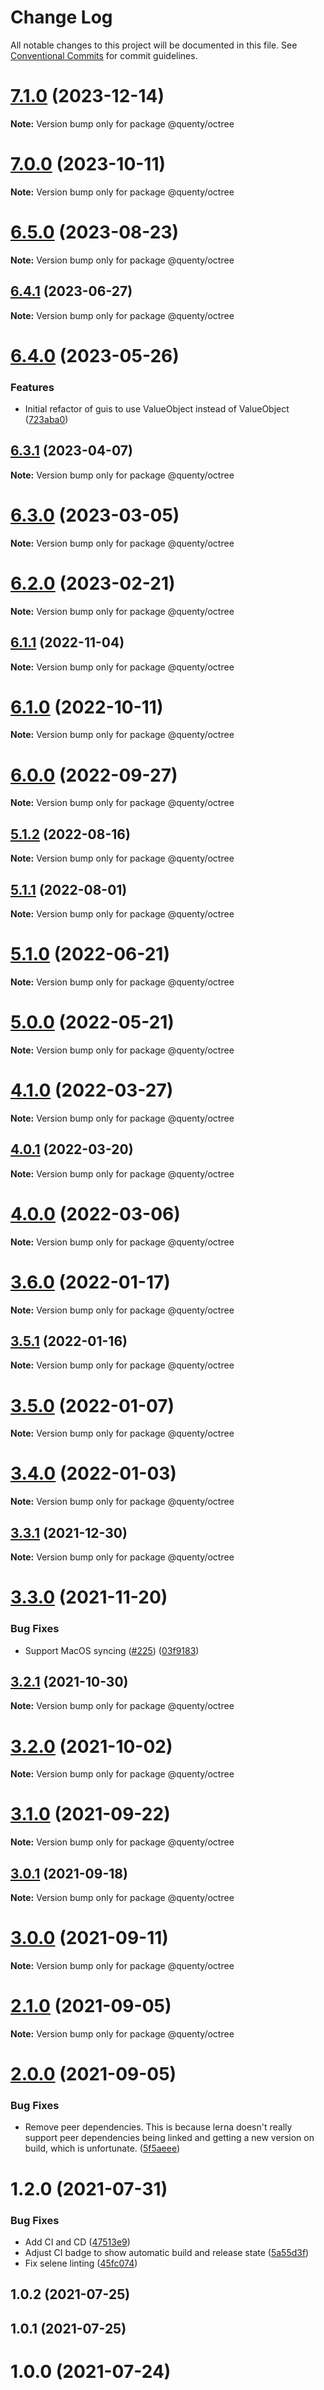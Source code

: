 # Change Log

All notable changes to this project will be documented in this file.
See [Conventional Commits](https://conventionalcommits.org) for commit guidelines.

# [7.1.0](https://github.com/Quenty/NevermoreEngine/compare/@quenty/octree@7.0.0...@quenty/octree@7.1.0) (2023-12-14)

**Note:** Version bump only for package @quenty/octree





# [7.0.0](https://github.com/Quenty/NevermoreEngine/compare/@quenty/octree@6.5.0...@quenty/octree@7.0.0) (2023-10-11)

**Note:** Version bump only for package @quenty/octree





# [6.5.0](https://github.com/Quenty/NevermoreEngine/compare/@quenty/octree@6.4.1...@quenty/octree@6.5.0) (2023-08-23)

**Note:** Version bump only for package @quenty/octree





## [6.4.1](https://github.com/Quenty/NevermoreEngine/compare/@quenty/octree@6.4.0...@quenty/octree@6.4.1) (2023-06-27)

**Note:** Version bump only for package @quenty/octree





# [6.4.0](https://github.com/Quenty/NevermoreEngine/compare/@quenty/octree@6.3.1...@quenty/octree@6.4.0) (2023-05-26)


### Features

* Initial refactor of guis to use ValueObject instead of ValueObject ([723aba0](https://github.com/Quenty/NevermoreEngine/commit/723aba0208cae7e06c9d8bf2d8f0092d042d70ea))





## [6.3.1](https://github.com/Quenty/NevermoreEngine/compare/@quenty/octree@6.3.0...@quenty/octree@6.3.1) (2023-04-07)

**Note:** Version bump only for package @quenty/octree





# [6.3.0](https://github.com/Quenty/NevermoreEngine/compare/@quenty/octree@6.2.0...@quenty/octree@6.3.0) (2023-03-05)

**Note:** Version bump only for package @quenty/octree





# [6.2.0](https://github.com/Quenty/NevermoreEngine/compare/@quenty/octree@6.1.1...@quenty/octree@6.2.0) (2023-02-21)

**Note:** Version bump only for package @quenty/octree





## [6.1.1](https://github.com/Quenty/NevermoreEngine/compare/@quenty/octree@6.1.0...@quenty/octree@6.1.1) (2022-11-04)

**Note:** Version bump only for package @quenty/octree





# [6.1.0](https://github.com/Quenty/NevermoreEngine/compare/@quenty/octree@6.0.0...@quenty/octree@6.1.0) (2022-10-11)

**Note:** Version bump only for package @quenty/octree





# [6.0.0](https://github.com/Quenty/NevermoreEngine/compare/@quenty/octree@5.1.2...@quenty/octree@6.0.0) (2022-09-27)

**Note:** Version bump only for package @quenty/octree





## [5.1.2](https://github.com/Quenty/NevermoreEngine/compare/@quenty/octree@5.1.1...@quenty/octree@5.1.2) (2022-08-16)

**Note:** Version bump only for package @quenty/octree





## [5.1.1](https://github.com/Quenty/NevermoreEngine/compare/@quenty/octree@5.1.0...@quenty/octree@5.1.1) (2022-08-01)

**Note:** Version bump only for package @quenty/octree





# [5.1.0](https://github.com/Quenty/NevermoreEngine/compare/@quenty/octree@5.0.0...@quenty/octree@5.1.0) (2022-06-21)

**Note:** Version bump only for package @quenty/octree





# [5.0.0](https://github.com/Quenty/NevermoreEngine/compare/@quenty/octree@4.1.0...@quenty/octree@5.0.0) (2022-05-21)

**Note:** Version bump only for package @quenty/octree





# [4.1.0](https://github.com/Quenty/NevermoreEngine/compare/@quenty/octree@4.0.1...@quenty/octree@4.1.0) (2022-03-27)

**Note:** Version bump only for package @quenty/octree





## [4.0.1](https://github.com/Quenty/NevermoreEngine/compare/@quenty/octree@4.0.0...@quenty/octree@4.0.1) (2022-03-20)

**Note:** Version bump only for package @quenty/octree





# [4.0.0](https://github.com/Quenty/NevermoreEngine/compare/@quenty/octree@3.6.0...@quenty/octree@4.0.0) (2022-03-06)

**Note:** Version bump only for package @quenty/octree





# [3.6.0](https://github.com/Quenty/NevermoreEngine/compare/@quenty/octree@3.5.1...@quenty/octree@3.6.0) (2022-01-17)

**Note:** Version bump only for package @quenty/octree





## [3.5.1](https://github.com/Quenty/NevermoreEngine/compare/@quenty/octree@3.5.0...@quenty/octree@3.5.1) (2022-01-16)

**Note:** Version bump only for package @quenty/octree





# [3.5.0](https://github.com/Quenty/NevermoreEngine/compare/@quenty/octree@3.4.0...@quenty/octree@3.5.0) (2022-01-07)

**Note:** Version bump only for package @quenty/octree





# [3.4.0](https://github.com/Quenty/NevermoreEngine/compare/@quenty/octree@3.3.1...@quenty/octree@3.4.0) (2022-01-03)

**Note:** Version bump only for package @quenty/octree





## [3.3.1](https://github.com/Quenty/NevermoreEngine/compare/@quenty/octree@3.3.0...@quenty/octree@3.3.1) (2021-12-30)

**Note:** Version bump only for package @quenty/octree





# [3.3.0](https://github.com/Quenty/NevermoreEngine/compare/@quenty/octree@3.2.1...@quenty/octree@3.3.0) (2021-11-20)


### Bug Fixes

* Support MacOS syncing ([#225](https://github.com/Quenty/NevermoreEngine/issues/225)) ([03f9183](https://github.com/Quenty/NevermoreEngine/commit/03f918392c6a5bdd33f8a17c38de371d1e06c67a))





## [3.2.1](https://github.com/Quenty/NevermoreEngine/compare/@quenty/octree@3.2.0...@quenty/octree@3.2.1) (2021-10-30)

**Note:** Version bump only for package @quenty/octree





# [3.2.0](https://github.com/Quenty/NevermoreEngine/compare/@quenty/octree@3.1.0...@quenty/octree@3.2.0) (2021-10-02)

**Note:** Version bump only for package @quenty/octree





# [3.1.0](https://github.com/Quenty/NevermoreEngine/compare/@quenty/octree@3.0.1...@quenty/octree@3.1.0) (2021-09-22)

**Note:** Version bump only for package @quenty/octree





## [3.0.1](https://github.com/Quenty/NevermoreEngine/compare/@quenty/octree@3.0.0...@quenty/octree@3.0.1) (2021-09-18)

**Note:** Version bump only for package @quenty/octree





# [3.0.0](https://github.com/Quenty/NevermoreEngine/compare/@quenty/octree@2.1.0...@quenty/octree@3.0.0) (2021-09-11)

**Note:** Version bump only for package @quenty/octree





# [2.1.0](https://github.com/Quenty/NevermoreEngine/compare/@quenty/octree@2.0.0...@quenty/octree@2.1.0) (2021-09-05)

**Note:** Version bump only for package @quenty/octree





# [2.0.0](https://github.com/Quenty/NevermoreEngine/compare/@quenty/octree@1.2.0...@quenty/octree@2.0.0) (2021-09-05)


### Bug Fixes

* Remove peer dependencies. This is because lerna doesn't really support peer dependencies being linked and getting a new version on build, which is unfortunate. ([5f5aeee](https://github.com/Quenty/NevermoreEngine/commit/5f5aeeea8de9975435309e53679f0ef7064f9dd0))





# 1.2.0 (2021-07-31)


### Bug Fixes

* Add CI and CD ([47513e9](https://github.com/Quenty/NevermoreEngine/commit/47513e9b568162707534af132396dd8756947dd3))
* Adjust CI badge to show automatic build and release state ([5a55d3f](https://github.com/Quenty/NevermoreEngine/commit/5a55d3f19bf8d66a760d67da9b56ed47fab74656))
* Fix selene linting ([45fc074](https://github.com/Quenty/NevermoreEngine/commit/45fc07489ee59127ac6582689f19a0e87c1e5b5a))



## 1.0.2 (2021-07-25)



## 1.0.1 (2021-07-25)



# 1.0.0 (2021-07-24)
